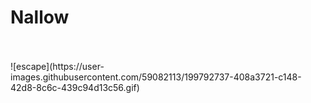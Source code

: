 # Nallow 
<br>
<br>
![escape](https://user-images.githubusercontent.com/59082113/199792737-408a3721-c148-42d8-8c6c-439c94d13c56.gif)
